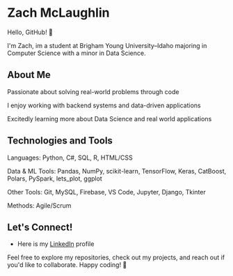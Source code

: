 # Zach McLaughlin

Hello, GitHub! 👋

I'm Zach, im a student at Brigham Young University–Idaho majoring in Computer Science with a minor in Data Science.

## About Me

Passionate about solving real-world problems through code

I enjoy working with backend systems and data-driven applications

Excitedly learning more about Data Science and real world applications

## Technologies and Tools

Languages: Python, C#, SQL, R, HTML/CSS

Data & ML Tools: Pandas, NumPy, scikit-learn, TensorFlow, Keras, CatBoost, Polars, PySpark, lets_plot, ggplot

Other Tools: Git, MySQL, Firebase, VS Code, Jupyter, Django, Tkinter

Methods: Agile/Scrum

## Let's Connect!

- Here is my [LinkedIn](https://www.linkedin.com/in/zachwmcl/) profile

Feel free to explore my repositories, check out my projects, and reach out if you'd like to collaborate. Happy coding! 🚀
